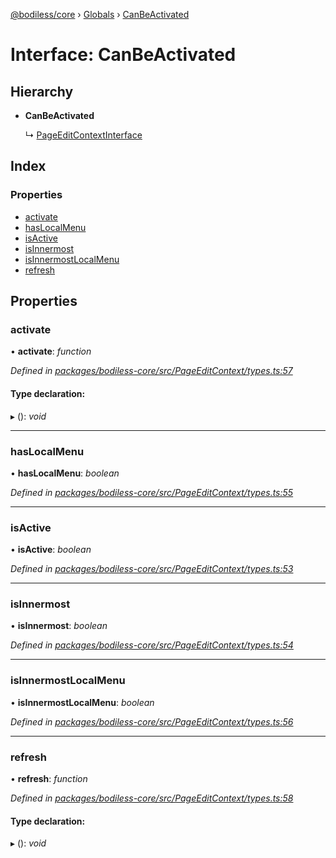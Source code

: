 [@bodiless/core](../README.md) › [Globals](../globals.md) › [CanBeActivated](canbeactivated.md)

# Interface: CanBeActivated

## Hierarchy

* **CanBeActivated**

  ↳ [PageEditContextInterface](pageeditcontextinterface.md)

## Index

### Properties

* [activate](canbeactivated.md#activate)
* [hasLocalMenu](canbeactivated.md#haslocalmenu)
* [isActive](canbeactivated.md#isactive)
* [isInnermost](canbeactivated.md#isinnermost)
* [isInnermostLocalMenu](canbeactivated.md#isinnermostlocalmenu)
* [refresh](canbeactivated.md#refresh)

## Properties

###  activate

• **activate**: *function*

*Defined in [packages/bodiless-core/src/PageEditContext/types.ts:57](https://github.com/johnsonandjohnson/Bodiless-JS/blob/6a3896a/packages/bodiless-core/src/PageEditContext/types.ts#L57)*

#### Type declaration:

▸ (): *void*

___

###  hasLocalMenu

• **hasLocalMenu**: *boolean*

*Defined in [packages/bodiless-core/src/PageEditContext/types.ts:55](https://github.com/johnsonandjohnson/Bodiless-JS/blob/6a3896a/packages/bodiless-core/src/PageEditContext/types.ts#L55)*

___

###  isActive

• **isActive**: *boolean*

*Defined in [packages/bodiless-core/src/PageEditContext/types.ts:53](https://github.com/johnsonandjohnson/Bodiless-JS/blob/6a3896a/packages/bodiless-core/src/PageEditContext/types.ts#L53)*

___

###  isInnermost

• **isInnermost**: *boolean*

*Defined in [packages/bodiless-core/src/PageEditContext/types.ts:54](https://github.com/johnsonandjohnson/Bodiless-JS/blob/6a3896a/packages/bodiless-core/src/PageEditContext/types.ts#L54)*

___

###  isInnermostLocalMenu

• **isInnermostLocalMenu**: *boolean*

*Defined in [packages/bodiless-core/src/PageEditContext/types.ts:56](https://github.com/johnsonandjohnson/Bodiless-JS/blob/6a3896a/packages/bodiless-core/src/PageEditContext/types.ts#L56)*

___

###  refresh

• **refresh**: *function*

*Defined in [packages/bodiless-core/src/PageEditContext/types.ts:58](https://github.com/johnsonandjohnson/Bodiless-JS/blob/6a3896a/packages/bodiless-core/src/PageEditContext/types.ts#L58)*

#### Type declaration:

▸ (): *void*
